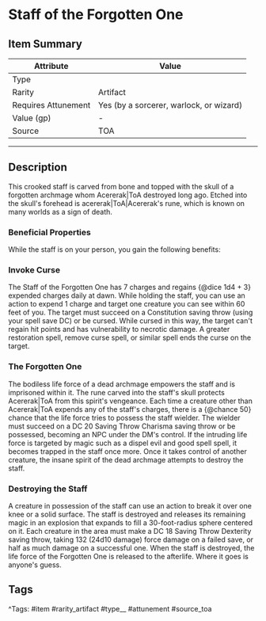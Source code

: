 # Staff of the Forgotten One

## Item Summary

| Attribute            | Value                        |
|----------------------|------------------------------|
| Type                 |   |
| Rarity               | Artifact             |
| Requires Attunement  | Yes (by a sorcerer, warlock, or wizard)                |
| Value (gp)           | -    |
| Source               | TOA |

---

## Description

This crooked staff is carved from bone and topped with the skull of a forgotten archmage whom Acererak|ToA destroyed long ago. Etched into the skull's forehead is acererak|ToA|Acererak's rune, which is known on many worlds as a sign of death.

### Beneficial Properties

While the staff is on your person, you gain the following benefits:

### Invoke Curse

The Staff of the Forgotten One has 7 charges and regains {@dice 1d4 + 3} expended charges daily at dawn. While holding the staff, you can use an action to expend 1 charge and target one creature you can see within 60 feet of you. The target must succeed on a Constitution saving throw (using your spell save DC) or be cursed. While cursed in this way, the target can't regain hit points and has vulnerability to necrotic damage. A greater restoration spell, remove curse spell, or similar spell ends the curse on the target.

### The Forgotten One

The bodiless life force of a dead archmage empowers the staff and is imprisoned within it. The rune carved into the staff's skull protects Acererak|ToA from this spirit's vengeance. Each time a creature other than Acererak|ToA expends any of the staff's charges, there is a {@chance 50} chance that the life force tries to possess the staff wielder. The wielder must succeed on a DC 20 Saving Throw Charisma saving throw or be possessed, becoming an NPC under the DM's control. If the intruding life force is targeted by magic such as a dispel evil and good spell spell, it becomes trapped in the staff once more. Once it takes control of another creature, the insane spirit of the dead archmage attempts to destroy the staff.

### Destroying the Staff

A creature in possession of the staff can use an action to break it over one knee or a solid surface. The staff is destroyed and releases its remaining magic in an explosion that expands to fill a 30-foot-radius sphere centered on it. Each creature in the area must make a DC 18 Saving Throw Dexterity saving throw, taking 132 (24d10 damage) force damage on a failed save, or half as much damage on a successful one. When the staff is destroyed, the life force of the Forgotten One is released to the afterlife. Where it goes is anyone's guess.

## Tags

^Tags: #item #rarity_artifact #type__ #attunement #source_toa
